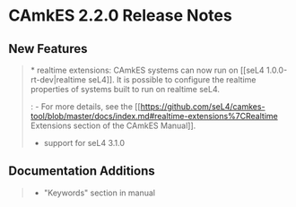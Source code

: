 # CAmkES 2.2.0 Release Notes


## New Features


> \* realtime extensions: CAmkES systems can now run on \[\[seL4 1.0.0-rt-dev|realtime seL4\]\]. It is possible to configure the realtime properties of systems built to run on realtime seL4.
>
> :   -   For more details, see the
>         \[\[<https://github.com/seL4/camkes-tool/blob/master/docs/index.md#realtime-extensions%7CRealtime>
>         Extensions section of the CAmkES Manual\]\].
>
> -   support for seL4 3.1.0

## Documentation Additions


> -   "Keywords" section in manual


